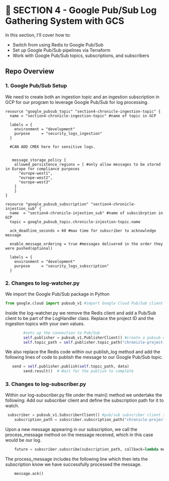 # 🚀 SECTION 4 - Google Pub/Sub Log Gathering System with GCS 

In this section, I'll cover how to:

 - Switch from using Redis to Google Pub/Sub 
 - Set up Google Pub/Sub pipelines via Terraform 
 - Work with Google Pub/Sub topics, subscriptions, and subscribers

## Repo Overview

### 1. Google Pub/Sub Setup

We need to create both an ingestion topic and an ingestion subscription in GCP for our program to leverage Google Pub/Sub for log processing. 

```hcl
resource "google_pubsub_topic" "section4-chronicle-ingestion-topic" {
  name = "section4-chronicle-ingestion-topic" #name of topic in GCP

  labels = {
    environment = "development"
    purpose     = "security_logs_ingestion"
  }

  #CAN ADD CMEK here for sensitive logs.

   
   message_storage_policy { 
    allowed_persistence_regions = [ #only allow messages to be stored in Europe for compliance purposes 
      "europe-west1",
      "europe-west2",
      "europe-west3"
    ] 
    }
}
```

```hcl
resource "google_pubsub_subscription" "section4-chronicle-injestion_sub" {
  name  = "section4-chronicle-injestion_sub" #name of subscibrption in GCP
  topic = google_pubsub_topic.chronicle-injestion-topic.name

  ack_deadline_seconds = 60 #max time for subscriber to acknowledge message
  
  enable_message_ordering = true #messages delivered in the order they were pushed(optional)

  labels = {
    environment = "development"
    purpose     = "security_logs_subscription"
  }
```

### 2. Changes to log-watcher.py

We import the Google Pub/Sub package in Python

```python
from google.cloud import pubsub_v1 #import Google Cloud Pub/Sub client library.
```
Inside the log-watcher.py we remove the Redis client and add a Pub/Sub client to be part of the LogHandler class.
Replace the project ID and the ingestion topics with your own values.

```python
        #sets up the connection to Pub/Sub
        self.publisher = pubsub_v1.PublisherClient() #create a pubsub client
        self.topic_path = self.publisher.topic_path("chronicle-project-432815", "chronicle-injestion-topic")  #specifiy the topic we'll be publishing our messages to (REPLACES REDIS CHANNELS)
```
We also replace the Redis code within our publish_log method and add the following lines of code to publish the message to our Google Pub/Sub topic.

```python
   send = self.publisher.publish(self.topic_path, data) 
        send.result()  # Wait for the publish to complete

```

### 3. Changes to log-subscriber.py

Within our log-subscriber.py file under the main() method we undertake the following:
Add our subscriber client and define the subscription path for it to watch.

```python
 subscriber = pubsub_v1.SubscriberClient() #pub/sub subscriber client setup 
    subscription_path = subscriber.subscription_path("chronicle-project-432815", "chronicle-injestion_sub") #define subscipriton path
```
Upon a new message appearing in our subscription, we call the process_message method on the message received, which in this case would be our log.

```python
    future = subscriber.subscribe(subscription_path, callback=lambda message: process_message(message, gcs_client, bucket_name))
  ```  
The process_message includes the following line which then lets the subscription know we have successfully processed the message.

```python
    message.ack()
```